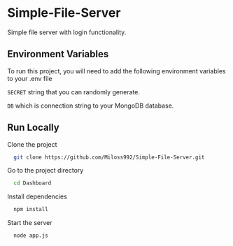 
# Simple-File-Server

Simple file server with login functionality. 


## Environment Variables

To run this project, you will need to add the following environment variables to your .env file

`SECRET` string that you can randomly generate.

`DB` which is connection string to your MongoDB database.


## Run Locally

Clone the project

```bash
  git clone https://github.com/Miloss992/Simple-File-Server.git
```

Go to the project directory

```bash
  cd Dashboard
```

Install dependencies

```bash
  npm install
```

Start the server

```bash
  node app.js
```

